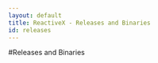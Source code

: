 ```yaml
---
layout: default
title: ReactiveX - Releases and Binaries
id: releases
---
```


#Releases and Binaries

